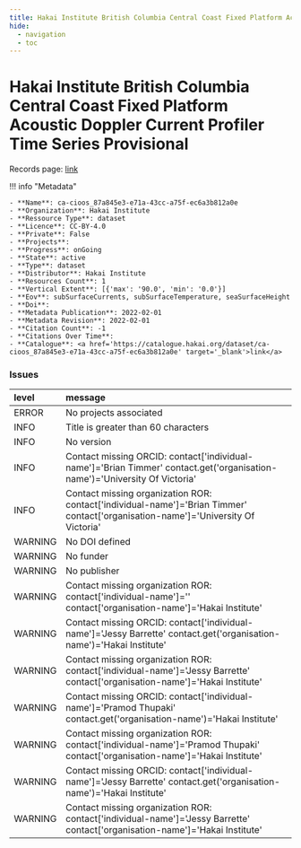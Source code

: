 ```yaml
---
title: Hakai Institute British Columbia Central Coast Fixed Platform Acoustic Doppler Current Profiler Time Series Provisional
hide:
  - navigation
  - toc
---
```


# Hakai Institute British Columbia Central Coast Fixed Platform Acoustic Doppler Current Profiler Time Series Provisional

Records page: <a href='https://catalogue.hakai.org/dataset/ca-cioos_87a845e3-e71a-43cc-a75f-ec6a3b812a0e' target='_blank'>link</a>

<div id='map'></div>

!!! info "Metadata"
    
    - **Name**: ca-cioos_87a845e3-e71a-43cc-a75f-ec6a3b812a0e 
    - **Organization**: Hakai Institute 
    - **Ressource Type**: dataset 
    - **Licence**: CC-BY-4.0 
    - **Private**: False 
    - **Projects**:  
    - **Progress**: onGoing 
    - **State**: active 
    - **Type**: dataset 
    - **Distributor**: Hakai Institute 
    - **Resources Count**: 1 
    - **Vertical Extent**: [{'max': '90.0', 'min': '0.0'}] 
    - **Eov**: subSurfaceCurrents, subSurfaceTemperature, seaSurfaceHeight 
    - **Doi**:  
    - **Metadata Publication**: 2022-02-01 
    - **Metadata Revision**: 2022-02-01 
    - **Citation Count**: -1 
    - **Citations Over Time**:  
    - **Catalogue**: <a href='https://catalogue.hakai.org/dataset/ca-cioos_87a845e3-e71a-43cc-a75f-ec6a3b812a0e' target='_blank'>link</a> 

### Issues

| level   | message                                                                                                                            |
|:--------|:-----------------------------------------------------------------------------------------------------------------------------------|
| ERROR   | No projects associated                                                                                                             |
| INFO    | Title is greater than 60 characters                                                                                                |
| INFO    | No version                                                                                                                         |
| INFO    | Contact missing ORCID: contact['individual-name']='Brian Timmer' contact.get('organisation-name')='University Of Victoria'         |
| INFO    | Contact missing organization ROR:  contact['individual-name']='Brian Timmer' contact['organisation-name']='University Of Victoria' |
| WARNING | No DOI defined                                                                                                                     |
| WARNING | No funder                                                                                                                          |
| WARNING | No publisher                                                                                                                       |
| WARNING | Contact missing organization ROR:  contact['individual-name']='' contact['organisation-name']='Hakai Institute'                    |
| WARNING | Contact missing ORCID: contact['individual-name']='Jessy Barrette' contact.get('organisation-name')='Hakai Institute'              |
| WARNING | Contact missing organization ROR:  contact['individual-name']='Jessy Barrette' contact['organisation-name']='Hakai Institute'      |
| WARNING | Contact missing ORCID: contact['individual-name']='Pramod Thupaki' contact.get('organisation-name')='Hakai Institute'              |
| WARNING | Contact missing organization ROR:  contact['individual-name']='Pramod Thupaki' contact['organisation-name']='Hakai Institute'      |
| WARNING | Contact missing ORCID: contact['individual-name']='Jessy Barrette' contact.get('organisation-name')='Hakai Institute'              |
| WARNING | Contact missing organization ROR:  contact['individual-name']='Jessy Barrette' contact['organisation-name']='Hakai Institute'      |

<script>
   document.addEventListener("DOMContentLoaded", function() {
    var map = L.map('map').setView([51.505, -125.09], 5);
    L.tileLayer('https://tile.openstreetmap.org/{z}/{x}/{y}.png', {
        maxZoom: 19,
        attribution: '&copy; <a href="http://www.openstreetmap.org/copyright">OpenStreetMap</a>'
    }).addTo(map);
    var geojsonFeature = {
        "type": "Feature",
        "properties": {
            "name" : "Hakai Institute British Columbia Central Coast Fixed Platform Acoustic Doppler Current Profiler Time Series Provisional"
        },
        "geometry": {'type': 'Polygon', 'coordinates': [[[-128.2, 51.61], [-128.6, 51.95], [-128.2, 52.04], [-127.8, 51.61], [-125.0, 50.12], [-125.2, 50.04], [-125.2, 50.04], [-125.2, 50.04], [-128.2, 51.61]]]}
    }
    L.geoJSON(geojsonFeature).addTo(map);
   })
</script>